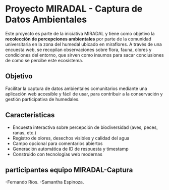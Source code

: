 # Proyecto MIRADAL - Captura de Datos Ambientales

Este proyecto es parte de la iniciativa MIRADAL y tiene como objetivo la **recolección de percepciones ambientales** por parte de la comunidad universitaria en la zona del humedal ubicado en miraflores. A través de una encuesta web, se recopilan observaciones sobre flora, fauna, olores y condiciones del entorno, que sirven como insumos para sacar conclusiones de como se percibe este ecosistema.

## Objetivo

Facilitar la captura de datos ambientales comunitarios mediante una aplicación web accesible y fácil de usar, para contribuir a la conservación y gestión participativa de humedales.

## Características

- Encuesta interactiva sobre percepción de biodiversidad (aves, peces, ranas, etc.)
- Registro de olores, desechos visibles y calidad del agua
- Campo opcional para comentarios abiertos
- Generación automática de ID de respuesta y timestamp
- Construido con tecnologías web modernas

## participantes equipo MIRADAL-Captura

-Fernando Ríos.
-Samantha Espinoza.
